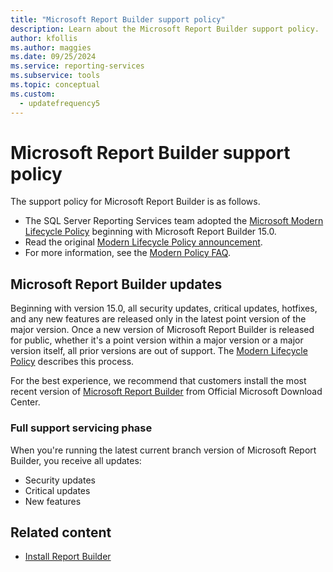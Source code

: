 ```yaml
---
title: "Microsoft Report Builder support policy"
description: Learn about the Microsoft Report Builder support policy.
author: kfollis
ms.author: maggies
ms.date: 09/25/2024
ms.service: reporting-services
ms.subservice: tools
ms.topic: conceptual
ms.custom:
  - updatefrequency5
---
```

# Microsoft Report Builder support policy

The support policy for Microsoft Report Builder is as follows.

- The SQL Server Reporting Services team adopted the [Microsoft Modern Lifecycle Policy](/lifecycle/policies/modern) beginning with Microsoft Report Builder 15.0.
- Read the original [Modern Lifecycle Policy announcement](/lifecycle/announcements/modern-policy).
- For more information, see the [Modern Policy FAQ](/lifecycle/faq/modern-policy).

## Microsoft Report Builder updates

Beginning with version 15.0, all security updates, critical updates, hotfixes, and any new features are released only in the latest point version of the major version. Once a new version of Microsoft Report Builder is released for public, whether it's a point version within a major version or a major version itself, all prior versions are out of support. The [Modern Lifecycle Policy](/lifecycle/policies/modern) describes this process.

For the best experience, we recommend that customers install the most recent version of [Microsoft Report Builder](https://www.microsoft.com/en-us/download/details.aspx?id=53613) from Official Microsoft Download Center.

### Full support servicing phase

When you're running the latest current branch version of Microsoft Report Builder, you receive all updates:

- Security updates
- Critical updates
- New features

## Related content

- [Install Report Builder](../../reporting-services/install-windows/install-report-builder.md)
